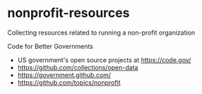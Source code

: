 # nonprofit-resources
Collecting resources related to running a non-profit organization

Code for Better Governments
  - US government's open source projects at https://code.gov/
  - https://github.com/collections/open-data 
  - https://government.github.com/
  - https://github.com/topics/nonprofit
